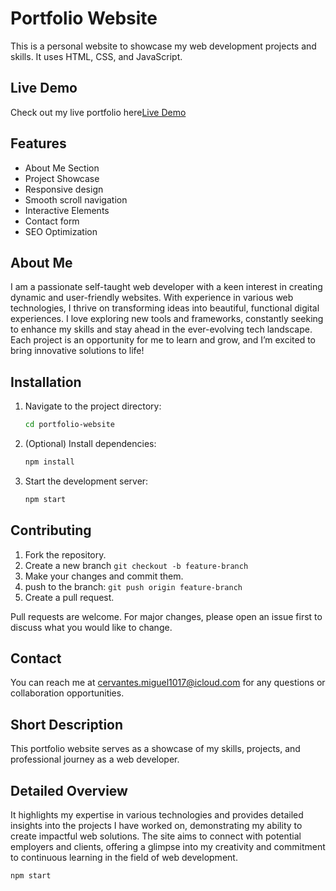 # Portfolio Website

This is a personal website to showcase my web development projects and skills. It uses HTML, CSS, and JavaScript.

## Live Demo

Check out my live portfolio here[Live Demo](https://Bricksquad-1017.github.io/portfolio)

## Features

- About Me Section
- Project Showcase
- Responsive design
- Smooth scroll navigation
- Interactive Elements
- Contact form
- SEO Optimization

## About Me

I am a passionate self-taught web developer with a keen interest in creating dynamic and user-friendly websites. With experience in various web technologies, I thrive on transforming ideas into beautiful, functional digital experiences. I love exploring new tools and frameworks, constantly seeking to enhance my skills and stay ahead in the ever-evolving tech landscape. Each project is an opportunity for me to learn and grow, and I’m excited to bring innovative solutions to life!

## Installation

1. Navigate to the project directory:

   ```bash
   cd portfolio-website
   ```

2. (Optional) Install dependencies:

   ```bash
   npm install
   ```

3. Start the development server:

   ```bash
   npm start
   ```

## Contributing

1. Fork the repository.
2. Create a new branch `git checkout -b feature-branch`
3. Make your changes and commit them.
4. push to the branch: `git push origin feature-branch`
5. Create a pull request.

Pull requests are welcome. For major changes, please open an issue first to discuss what you would like to change.

## Contact

You can reach me at [cervantes.miguel1017@icloud.com](mailto:cervantes.miguel1017@icloud.com) for any questions or collaboration opportunities.

## Short Description

This portfolio website serves as a showcase of my skills, projects, and professional journey as a web developer.

## Detailed Overview

It highlights my expertise in various technologies and provides detailed insights into the projects I have worked on, demonstrating my ability to create impactful web solutions. The site aims to connect with potential employers and clients, offering a glimpse into my creativity and commitment to continuous learning in the field of web development.

```bash
npm start
